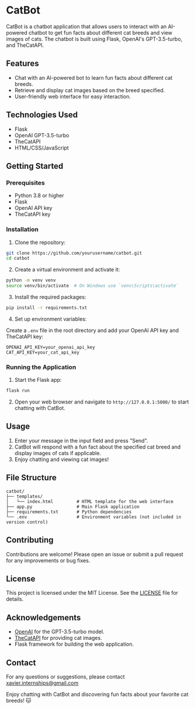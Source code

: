 # CatBot

CatBot is a chatbot application that allows users to interact with an AI-powered chatbot to get fun facts about different cat breeds and view images of cats. The chatbot is built using Flask, OpenAI's GPT-3.5-turbo, and TheCatAPI.

## Features

- Chat with an AI-powered bot to learn fun facts about different cat breeds.
- Retrieve and display cat images based on the breed specified.
- User-friendly web interface for easy interaction.

## Technologies Used

- Flask
- OpenAI GPT-3.5-turbo
- TheCatAPI
- HTML/CSS/JavaScript

## Getting Started

### Prerequisites

- Python 3.8 or higher
- Flask
- OpenAI API key
- TheCatAPI key

### Installation

1. Clone the repository:

```bash
git clone https://github.com/yourusername/catbot.git
cd catbot
```

2. Create a virtual environment and activate it:

```bash
python -m venv venv
source venv/bin/activate  # On Windows use `venv\Scripts\activate`
```

3. Install the required packages:

```bash
pip install -r requirements.txt
```

4. Set up environment variables:

Create a `.env` file in the root directory and add your OpenAI API key and TheCatAPI key:

```
OPENAI_API_KEY=your_openai_api_key
CAT_API_KEY=your_cat_api_key
```

### Running the Application

1. Start the Flask app:

```bash
flask run
```

2. Open your web browser and navigate to `http://127.0.0.1:5000/` to start chatting with CatBot.

## Usage

1. Enter your message in the input field and press "Send".
2. CatBot will respond with a fun fact about the specified cat breed and display images of cats if applicable.
3. Enjoy chatting and viewing cat images!

## File Structure

```
catbot/
├── templates/
│   └── index.html         # HTML template for the web interface
├── app.py                 # Main Flask application
├── requirements.txt       # Python dependencies
└── .env                   # Environment variables (not included in version control)
```

## Contributing

Contributions are welcome! Please open an issue or submit a pull request for any improvements or bug fixes.

## License

This project is licensed under the MIT License. See the [LICENSE](LICENSE) file for details.

## Acknowledgements

- [OpenAI](https://www.openai.com/) for the GPT-3.5-turbo model.
- [TheCatAPI](https://thecatapi.com/) for providing cat images.
- Flask framework for building the web application.

## Contact

For any questions or suggestions, please contact xavier.internships@gmail.com

Enjoy chatting with CatBot and discovering fun facts about your favorite cat breeds! 🐱

